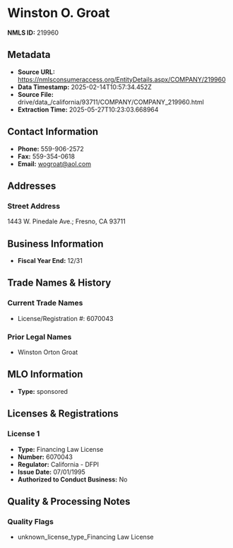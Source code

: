 # Winston O. Groat

**NMLS ID:** 219960

## Metadata
- **Source URL:** https://nmlsconsumeraccess.org/EntityDetails.aspx/COMPANY/219960
- **Data Timestamp:** 2025-02-14T10:57:34.452Z
- **Source File:** drive/data_/california/93711/COMPANY/COMPANY_219960.html
- **Extraction Time:** 2025-05-27T10:23:03.668964

## Contact Information
- **Phone:** 559-906-2572
- **Fax:** 559-354-0618
- **Email:** wogroat@aol.com

## Addresses
### Street Address
1443 W. Pinedale Ave.; Fresno, CA 93711

## Business Information
- **Fiscal Year End:** 12/31

## Trade Names & History
### Current Trade Names
- License/Registration #: 6070043

### Prior Legal Names
- Winston Orton Groat

## MLO Information
- **Type:** sponsored

## Licenses & Registrations

### License 1
- **Type:** Financing Law License
- **Number:** 6070043
- **Regulator:** California - DFPI
- **Issue Date:** 07/01/1995
- **Authorized to Conduct Business:** No

## Quality & Processing Notes
### Quality Flags
- unknown_license_type_Financing Law License

